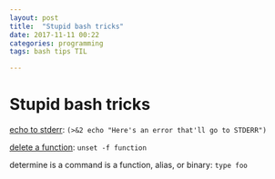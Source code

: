 ```yaml
---
layout: post
title:  "Stupid bash tricks"
date: 2017-11-11 00:22
categories: programming
tags: bash tips TIL

---
```


Stupid bash tricks
===

[echo to stderr][1]: `(>&2 echo "Here's an error that'll go to STDERR")`

[delete a function][2]: `unset -f function`

determine is a command is a function, alias, or binary: `type foo`

[1]:https://stackoverflow.com/questions/2990414/echo-that-outputs-to-stderr
[2]:https://stackoverflow.com/questions/245406/how-do-i-delete-a-bash-function
